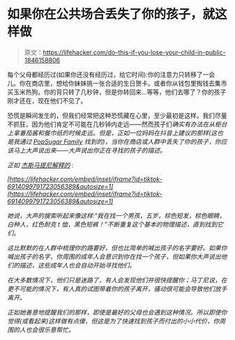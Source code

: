 # 如果你在公共场合丢失了你的孩子，就这样做

> 原文：<https://lifehacker.com/do-this-if-you-lose-your-child-in-public-1846158806>

每个父母都经历过(如果你还没有经历过，给它时间):你的注意力只转移了一会儿。你在商店里，想给你妹妹挑一张合适的生日贺卡。或者你从钱包里掏钱去集市买玉米热狗。你的背只转了几秒钟，但是你转回来...等等，他们去哪了？你的孩子刚才还在，现在他们不见了。



恐慌是瞬间发生的，但我们经常把这种恐慌藏在心里，至少最初是这样。我们尽量不抓狂，因为他们肯定不可能在几秒钟内走远——然而孩子们*确实有办法在从柜台上拿番茄酱和餐巾纸的时候走远。但是，正如一位妈妈在抖音上建议的那样(这也是我通过 [PopSugar Family](https://www.popsugar.com/family/tip-to-look-loudly-to-find-missing-child-in-public-place-48135897) 找到的)，当你在商店或人群中丢失了你的孩子，你应该马上大声说出来——大声说出你正在寻找的孩子的描述。*

*正如 [杰斯马提尼解释的](https://www.tiktok.com/@jesmartini/video/6914099791723056389) :*

 *[https://lifehacker.com/embed/inset/iframe?id=tiktok-6914099791723056389&autosize=1](https://lifehacker.com/embed/inset/iframe?id=tiktok-6914099791723056389&autosize=1)* 

*她说，大声的搜索听起来像这样:“我在找一个男孩，五岁，棕色短发，棕色眼睛，白种人，红色耐克 t 恤，黑色短裤！”不断重复这个基本的物理描述，直到找到它们。* 

*这比默默的在人群中梳理你的路要好，但也比简单的喊出孩子的名字要好。如果你喊出孩子的名字，你周围的成年人会意识到你在找一个孩子，但如果你大声说出他们的描述，这些成年人也会自动开始寻找他们。*

*在大多数情况下，他们只是迷路了，有人会发现他们并很快提醒你；马丁尼说，在更不可能的情况下，有人真的试图带着你的孩子离开，骚动很可能会导致他们放手离开。*

*正如她善意地提醒我们的那样，即使是最好的父母也会遇到这种情况。所以即使你觉得(或看起来)这样做有点傻，但这是为了快速找到孩子而付出的小小代价，你周围的人也会很乐意帮忙。*
